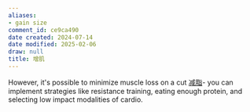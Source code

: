 ```yaml
---
aliases:
- gain size
comment_id: ce9ca490
date created: 2024-07-14
date modified: 2025-02-06
draw: null
title: 增肌
---
```

However, it's possible to minimize muscle loss on a cut [减脂](减脂.md)- you can implement strategies like resistance training, eating enough protein, and selecting low impact modalities of cardio.
